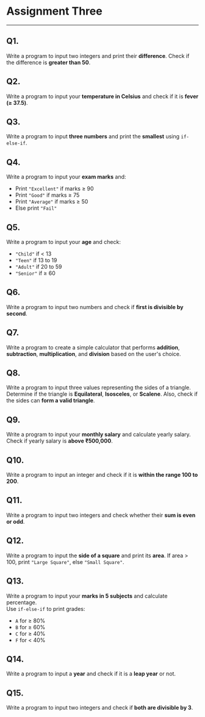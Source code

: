 
# Assignment Three


---

## Q1.
Write a program to input two integers and print their **difference**. Check if the difference is **greater than 50**.

## Q2.
Write a program to input your **temperature in Celsius** and check if it is **fever (≥ 37.5)**.

## Q3.
Write a program to input **three numbers** and print the **smallest** using `if-else-if`.

## Q4.
Write a program to input your **exam marks** and:
- Print `"Excellent"` if marks ≥ 90
- Print `"Good"` if marks ≥ 75
- Print `"Average"` if marks ≥ 50
- Else print `"Fail"`

## Q5.
Write a program to input your **age** and check:
- `"Child"` if < 13
- `"Teen"` if 13 to 19
- `"Adult"` if 20 to 59
- `"Senior"` if ≥ 60

## Q6.
Write a program to input two numbers and check if **first is divisible by second**.

## Q7.
Write a program to create a simple calculator that performs **addition**, **subtraction**, **multiplication**, and **division** based on the user's choice.

## Q8.
Write a program to input three values representing the sides of a triangle. Determine if the triangle is **Equilateral**, **Isosceles**, or **Scalene**. Also, check if the sides can **form a valid triangle**.

## Q9.
Write a program to input your **monthly salary** and calculate yearly salary.  
Check if yearly salary is **above ₹500,000**.

## Q10.
Write a program to input an integer and check if it is **within the range 100 to 200**.

## Q11.
Write a program to input two integers and check whether their **sum is even or odd**.

## Q12.
Write a program to input the **side of a square** and print its **area**. If area > 100, print `"Large Square"`, else `"Small Square"`.

## Q13.
Write a program to input your **marks in 5 subjects** and calculate percentage.  
Use `if-else-if` to print grades:
- `A` for ≥ 80%
- `B` for ≥ 60%
- `C` for ≥ 40%
- `F` for < 40%

## Q14.
Write a program to input a **year** and check if it is a **leap year** or not.

## Q15.
Write a program to input two integers and check if **both are divisible by 3**.
